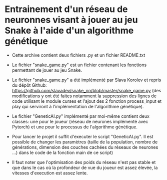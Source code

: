 # Entrainement d'un réseau de neuronnes visant à jouer au jeu Snake à l'aide d'un algorithme génétique 


- Cette archive contient deux fichiers .py et un fichier README.txt

- Le fichier "snake_game.py" est un fichier contenant les fonctions permettant de jouer au 
  jeu Snake.
- Le fichier "snake_game.py" a été implémenté par Slava Korolev et repris du dépôt Github:
  https://github.com/slavadev/snake_nn/blob/master/snake_game.py (des modifications y ont 
  été faites notamment la suppression des lignes de code utilisant le module curses et 
  l'ajout des 2 fonction process_input et play qui serviront à l'implémentation de 
  l'algorithme génétique).

- Le fichier "GeneticAI.py" implémenté par moi-même contient deux classes: une pour le joueur
  (réseau de neurones implémenté avec Pytorch) et une pour le processus de l'algorithme
  génétique.

- Pour lancer le projet il suffit d'executer le script "GeneticAI.py". Il est possible de
  changer les paramètres (taille de la population, nombre de générations, dimension des
  couches cachées du réseaux de neurones ...) dans le code de la fonction main de ce
  script)

- Il faut noter que l'optimisation des poids du réseau n'est pas stable et que dans le cas
  où la profondeur de vue du joueur est assez élevée, la vitesses d'execution est assez 
  lente. 